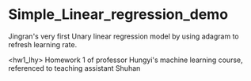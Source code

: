 # Simple_Linear_regression_demo


  <Linear regression demo> 
  Jingran's very first Unary linear regression model by using adagram to refresh learning rate. 

  <hw1_lhy> 
  Homework 1 of professor Hungyi's machine learning course, referenced to teaching assistant Shuhan
